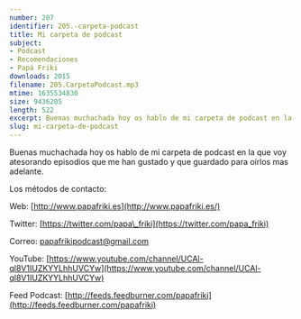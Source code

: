```yaml
---
number: 207
identifier: 205.-carpeta-podcast
title: Mi carpeta de podcast
subject:
- Podcast
- Recomendaciones
- Papá Friki
downloads: 2015
filename: 205.CarpetaPodcast.mp3
mtime: 1635534830
size: 9436205
length: 522
excerpt: Buenas muchachada hoy os hablo de mi carpeta de podcast en la que voy metiendo episodios que he oido y que me he guardado para oírlos mas adelante
slug: mi-carpeta-de-podcast
---
```

Buenas muchachada hoy os hablo de mi carpeta de podcast en la que voy atesorando episodios que me han gustado y que guardado para oírlos mas adelante.

Los métodos de contacto:  

Web: [http://www.papafriki.es](http://www.papafriki.es/)  

Twitter: [https://twitter.com/papa\_friki](https://twitter.com/papa_friki)

Correo: [papafrikipodcast@gmail.com](https://archive.org/details/papafrikipodast@gmail.com)

YouTube: [https://www.youtube.com/channel/UCAl-ql8V1IUZKYYLhhUVCYw](https://www.youtube.com/channel/UCAl-ql8V1IUZKYYLhhUVCYw)  

Feed Podcast: [http://feeds.feedburner.com/papafriki](http://feeds.feedburner.com/papafriki)